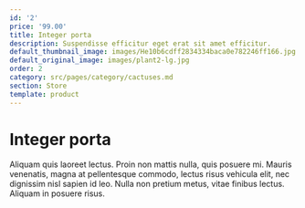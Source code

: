 ```yaml
---
id: '2'
price: '99.00'
title: Integer porta
description: Suspendisse efficitur eget erat sit amet efficitur.
default_thumbnail_image: images/He10b6cdff2834334baca0e782246ff166.jpg
default_original_image: images/plant2-lg.jpg
order: 2
category: src/pages/category/cactuses.md
section: Store
template: product
---
```


# Integer porta

Aliquam quis laoreet lectus. Proin non mattis nulla, quis posuere mi. Mauris venenatis, magna at pellentesque commodo, lectus risus vehicula elit, nec dignissim nisl sapien id leo. Nulla non pretium metus, vitae finibus lectus. Aliquam in posuere risus.